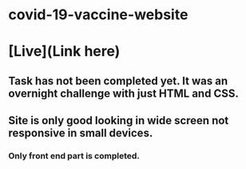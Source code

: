 # covid-19-vaccine-website

# [Live](Link here)

## Task has not been completed yet. It was an overnight challenge with just HTML and CSS.

## Site is only good looking in wide screen not responsive in small devices.

### Only front end part is completed.
